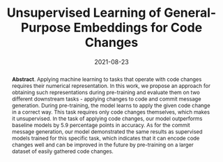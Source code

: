---
title: "Unsupervised Learning of General-Purpose Embeddings for Code Changes"
authors: '<i>Mikhail Pravilov, Egor Bogomolov, Yaroslav Golubev, and Timofey Bryksin</i>'
status: "published"
collection: publications
permalink: /publications/2021-08-23-code-change-embeddings
date: 2021-08-23
venue: "proceedings of <b>MaLTeSQuE'21</b>"
pdf: 'https://arxiv.org/abs/2106.02087'
data: 'https://zenodo.org/record/5082684'
paperurl: 'https://doi.org/10.1145/3472674.3473979'
counter_id: 'C23'
level: 'Workshop'
abstract: '<p><b>Abstract</b>. Applying machine learning to tasks that operate with code changes requires their numerical representation. In this work, we propose an approach for obtaining such representations during pre-training and evaluate them on two different downstream tasks - applying changes to code and commit message generation. During pre-training, the model learns to apply the given code change in a correct way. This task requires only code changes themselves, which makes it unsupervised. In the task of applying code changes, our model outperforms baseline models by 5.9 percentage points in accuracy. As for the commit message generation, our model demonstrated the same results as supervised models trained for this specific task, which indicates that it can encode code changes well and can be improved in the future by pre-training on a larger dataset of easily gathered code changes.</p>'
---